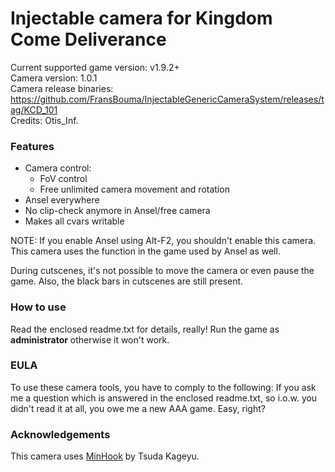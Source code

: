 Injectable camera for Kingdom Come Deliverance
============================

Current supported game version: v1.9.2+  
Camera version: 1.0.1  
Camera release binaries: https://github.com/FransBouma/InjectableGenericCameraSystem/releases/tag/KCD_101  
Credits: Otis_Inf. 

### Features
- Camera control:
	- FoV control
	- Free unlimited camera movement and rotation 
- Ansel everywhere
- No clip-check anymore in Ansel/free camera
- Makes all cvars writable

NOTE: If you enable Ansel using Alt-F2, you shouldn't enable this camera. This camera uses the function in the game
used by Ansel as well.

During cutscenes, it's not possible to move the camera or even pause the game. Also, the black bars in cutscenes
are still present. 

### How to use
Read the enclosed readme.txt for details, really! Run the game as **administrator** otherwise it won't work.

### EULA
To use these camera tools, you have to comply to the following:
If you ask me a question which is answered in the enclosed readme.txt, so i.o.w. you didn't read it at all, 
you owe me a new AAA game. Easy, right? 

### Acknowledgements
This camera uses [MinHook](https://github.com/TsudaKageyu/minhook) by Tsuda Kageyu.
